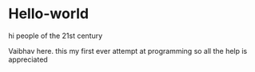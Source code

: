 # Hello-world

hi people of the 21st century

Vaibhav here. this my first ever attempt at programming so all the help is appreciated
